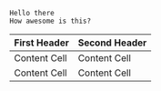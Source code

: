     Hello there
    How awesome is this?

| First Header  | Second Header |
| ------------- | ------------- |
| Content Cell  | Content Cell  |
| Content Cell  | Content Cell  |
